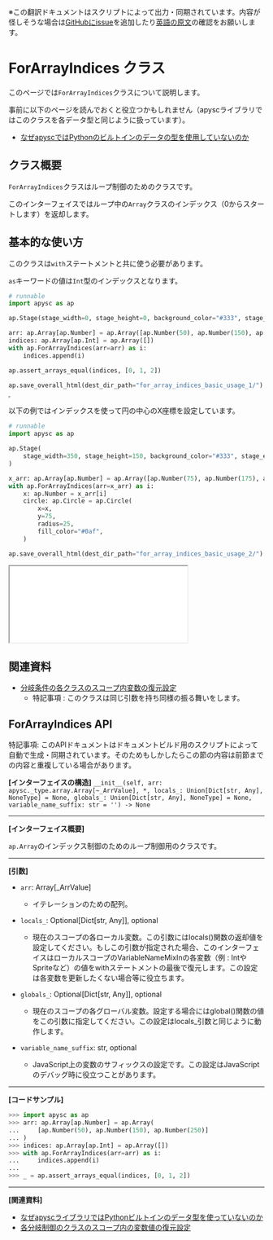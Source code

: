 <span class="inconspicuous-txt">※この翻訳ドキュメントはスクリプトによって出力・同期されています。内容が怪しそうな場合は<a href="https://github.com/simon-ritchie/apysc/issues" target="_blank">GitHubにissue</a>を追加したり[英語の原文](https://simon-ritchie.github.io/apysc/en/for_array_indices.html)の確認をお願いします。</span>

# ForArrayIndices クラス

このページでは`ForArrayIndices`クラスについて説明します。

事前に以下のページを読んでおくと役立つかもしれません（apyscライブラリではこのクラスを各データ型と同じように扱っています）。

- [なぜapyscではPythonのビルトインのデータの型を使用していないのか](jp_why_apysc_doesnt_use_python_builtin_data_type.md)

## クラス概要

`ForArrayIndices`クラスはループ制御のためのクラスです。

このインターフェイスではループ中の`Array`クラスのインデックス（0からスタートします）を返却します。

## 基本的な使い方

このクラスは`with`ステートメントと共に使う必要があります。

`as`キーワードの値は`Int`型のインデックスとなります。

```py
# runnable
import apysc as ap

ap.Stage(stage_width=0, stage_height=0, background_color="#333", stage_elem_id="stage")

arr: ap.Array[ap.Number] = ap.Array([ap.Number(50), ap.Number(150), ap.Number(250)])
indices: ap.Array[ap.Int] = ap.Array([])
with ap.ForArrayIndices(arr=arr) as i:
    indices.append(i)

ap.assert_arrays_equal(indices, [0, 1, 2])

ap.save_overall_html(dest_dir_path="for_array_indices_basic_usage_1/")
```

<iframe src="static/for_array_indices_basic_usage_1/index.html" width="0" height="0"></iframe>

以下の例ではインデックスを使って円の中心のX座標を設定しています。

```py
# runnable
import apysc as ap

ap.Stage(
    stage_width=350, stage_height=150, background_color="#333", stage_elem_id="stage"
)

x_arr: ap.Array[ap.Number] = ap.Array([ap.Number(75), ap.Number(175), ap.Number(275)])
with ap.ForArrayIndices(arr=x_arr) as i:
    x: ap.Number = x_arr[i]
    circle: ap.Circle = ap.Circle(
        x=x,
        y=75,
        radius=25,
        fill_color="#0af",
    )

ap.save_overall_html(dest_dir_path="for_array_indices_basic_usage_2/")
```

<iframe src="static/for_array_indices_basic_usage_2/index.html" width="350" height="150"></iframe>

## 関連資料

- [分岐条件の各クラスのスコープ内変数の復元設定](jp_branch_instruction_variables_reverting_setting.md)
  - 特記事項 : このクラスは同じ引数を持ち同様の振る舞いをします。

## ForArrayIndices API

<span class="inconspicuous-txt">特記事項: このAPIドキュメントはドキュメントビルド用のスクリプトによって自動で生成・同期されています。そのためもしかしたらこの節の内容は前節までの内容と重複している場合があります。</span>

**[インターフェイスの構造]** `__init__(self, arr: apysc._type.array.Array[~_ArrValue], *, locals_: Union[Dict[str, Any], NoneType] = None, globals_: Union[Dict[str, Any], NoneType] = None, variable_name_suffix: str = '') -> None`<hr>

**[インターフェイス概要]**

`ap.Array`のインデックス制御のためのループ制御用のクラスです。<hr>

**[引数]**

- `arr`: Array[_ArrValue]
  - イテレーションのための配列。

- `locals_`: Optional[Dict[str, Any]], optional
  - 現在のスコープの各ローカル変数。この引数にはlocals()関数の返却値を設定してください。もしこの引数が指定された場合、このインターフェイスはローカルスコープのVariableNameMixInの各変数（例 : IntやSpriteなど）の値をwithステートメントの最後で復元します。この設定は各変数を更新したくない場合等に役立ちます。

- `globals_`: Optional[Dict[str, Any]], optional
  - 現在のスコープの各グローバル変数。設定する場合にはglobal()関数の値をこの引数に指定してください。この設定はlocals_引数と同じように動作します。

- `variable_name_suffix`: str, optional
  - JavaScript上の変数のサフィックスの設定です。この設定はJavaScriptのデバッグ時に役立つことがあります。

<hr>

**[コードサンプル]**

```py
>>> import apysc as ap
>>> arr: ap.Array[ap.Number] = ap.Array(
...     [ap.Number(50), ap.Number(150), ap.Number(250)]
... )
>>> indices: ap.Array[ap.Int] = ap.Array([])
>>> with ap.ForArrayIndices(arr=arr) as i:
...     indices.append(i)
...
>>> _ = ap.assert_arrays_equal(indices, [0, 1, 2])
```

<hr>

**[関連資料]**

- [なぜapyscライブラリではPythonビルトインのデータ型を使っていないのか](https://simon-ritchie.github.io/apysc/jp/jp_why_apysc_doesnt_use_python_builtin_data_type.html)
- [各分岐制御のクラスのスコープ内の変数値の復元設定](https://simon-ritchie.github.io/apysc/jp/jp_branch_instruction_variables_reverting_setting.html)